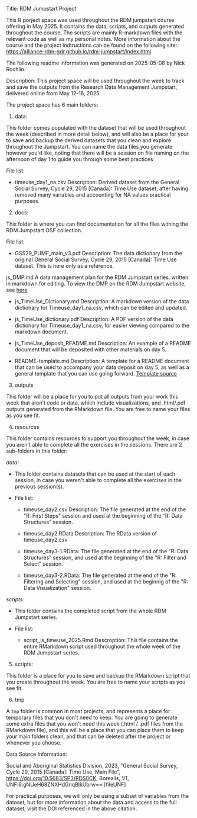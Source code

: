 
Title: RDM Jumpstart Project 

This R porject space was used throughout the RDM jumpstart course offering in May 2025. It contains the data, scripts, and outputs generated throughout the course. The scripts are mainly R-markdown files with the relevant code as well as my personal notes. More information about the course and the project indtructions can be found on the following site: https://alliance-rdm-gdr.github.io/rdm-jumpstart/index.html 

The following readme information was generated on 2025-05-08 by Nick Rochlin.

Description: This project space will be used throughout the week to track and save the outputs from the Research Data Management Jumpstart, delivered online from May 12-16, 2025. 

The project space has 6 main folders:

1) data:  

This folder comes populated with the dataset that will be used throughout the week (described in more detail below), and will also be a place for your to save and backup the derived datasets that you clean and explore throughout the Jumpstart.  You can name the data files you generate however you'd like, noting that there will be a session on file naming on the afternoon of day 1 to guide you through some best practices

File list:

  * timeuse_day1_na.csv
      Description: Derived dataset from the General Social Survey, Cycle 29, 2015 [Canada]: Time Use dataset, after having removed many variables and accounting for NA values practical purposes.
      
 
2) docs: 

This folder is where you can find documentation for all the files withing the RDM Jumpstart OSF collection.

File list:

  * GSS29_PUMF_main_v3.pdf
      Description: The data dictionary from the original General Social Survey, Cycle 29, 2015 [Canada]: Time Use dataset.  This is here only as a reference.
  
  js_DMP.md
      A data management plan for the RDM Jumpstart series, written in markdown for editing.  To view the DMP on the RDM Jumpstart website, see [here](https://alliance-rdm-gdr.github.io/rdm-jumpstart/6-EXT-ProjectDMP.html)
      
  * js_TimeUse_Dictionary.md
      Description: A markdown version of the data dictionary for Timeuse_day1_na.csv, which can be edited and updated.
      
  * js_TimeUse_dictionary.pdf
      Description: A PDF version of the data dictionary for Timeuse_day1_na.csv, for easier viewing compared to the markdown document.
  
  * js_TimeUse_deposit_README.md
      Description: An example of a README document that will be deposited with other materials on day 5.
      
  * README-template.md
      Description: A template for a README document that can be used to accompany your data deposit on day 5, as well as a general template that you can use going forward.  [Template source](https://data.research.cornell.edu/data-management/sharing/readme/) 
    
    
3) outputs

This folder will be a place for you to put all outputs from your work this week that aren't code or data, which include visualizations, and .html/.pdf outputs generated from the RMarkdown file.  You are free to name your files as you see fit.


4) resources

This folder contains resources to support you throughout the week, in case you aren't able to complete all the exercises in the sessions.  There are 2 sub-folders in this folder:

*data:*

  * This folder contains datasets that can be used at the start of each session, in case you weren't able to complete all the exercises in the previous session(s).
      
* File list:
      
    * timeuse_day2.csv
    Description: The file generated at the end of the "R: First Steps" session and used at the beginning of the "R: Data                    Structures" session.
            
    * timeuse_day2.RData
    Description: The RData version of timeuse_day2.csv
        
    * timeuse_day3-1.RData: The file generated at the end of the "R: Data Structures" session, and used at the beginning of the "R:         Filter and Select" session.
        
    * timeuse_day3-2.RData: The file generated at the end of the "R: Filtering and Selecting" session, and used at the beginnig of          the "R: Data Visualization" session.
            
*scripts:*

  * This folder contains the completed script from the whole RDM Jumpstart series.
      
* File list:
    * script_js_timeuse_2025.Rmd
    Descroption: This file contains the entire RMarkdown script used throughout the whole week of the RDM Jumpstart series.
      

5) scripts: 

This folder is a place for you to save and backup the RMarkdown script that you create throughout the week.  You are free to name your scripts as you see fit.


6) tmp

A `tmp` folder is common in most projects, and represents a place for temporary files that you don't need to keep.  You are going to generate some extra files that you won't need this week (.html / .pdf files from the RMarkdown file), and this will be a place that you can place them to keep your main folders clean, and that can be deleted after the project or whenever you choose.



Data Source Information:

Social and Aboriginal Statistics Division, 2023, "General Social Survey, Cycle 29, 2015 [Canada]: Time Use, Main File", https://doi.org/10.5683/SP3/RDS0CK, Borealis, V1, UNF:6:gNUeH68ZNXHdGnqBlkUbrw== [fileUNF]

For practical purposes, we will only be using a subset of variables from the dataset, but for more information about the data and access to the full dataset, visit the DOI referenced in the above citation.

    
    
    
    
    
    
    
    
    